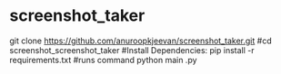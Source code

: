 # screenshot_taker
git clone https://github.com/anuroopkjeevan/screenshot_taker.git
#cd screenshot_screenshot_taker
#Install Dependencies:
pip install -r requirements.txt
#runs command
python main .py 

